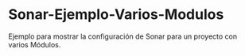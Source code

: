 Sonar-Ejemplo-Varios-Modulos
=============================

Ejemplo para mostrar la configuración de Sonar para un proyecto con varios Módulos.
